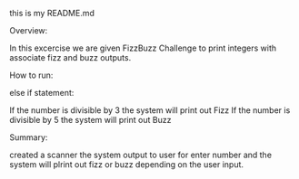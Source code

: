 this is my README.md

Overview:

In this excercise we are given FizzBuzz Challenge to print integers with associate fizz and buzz outputs.

How to run:

else if statement:

If the number is divisible by 3 the system will print out Fizz
If the number is divisible by 5 the system will print out Buzz
               


Summary:

created a scanner the system output to user for enter number and the system will plrint out fizz or buzz depending on the user input.




